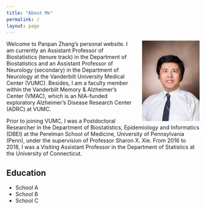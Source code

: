 ```yaml
---
title: "About Me"
permalink: /
layout: page
---
```


<img src="assets/PanpanZhang_headshot.jpg" width = "150px" style = "float:right; padding-left:20px">
Welcome to Panpan Zhang’s personal website. I am currently an Assistant Professor of Biostatistics (tenure track) in the Department of Biostatistics and an Assistant Professor of Neurology (secondary) in the Department of Neurology at the Vanderbilt University Medical Center (VUMC). Besides, I am a faculty member within the Vanderbilt Memory & Alzheimer’s Center (VMAC), which is an NIA-funded exploratory Alzheimer’s Disease Research Center (ADRC) at VUMC.

Prior to joining VUMC, I was a Postdoctoral Researcher in the Department of Biostatistics, Epidemiology and Informatics (DBEI) at the Perelman School of Medicine, University of Pennsylvania (Penn), under the supervision of Professor Sharon X. Xie. From 2016 to 2018, I was a Visiting Assistant Professor in the Department of Statistics at the University of Connecticut.

## Education
- School A
- School B
- School C
